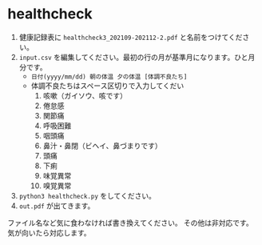 # healthcheck

1. 健康記録表に `healthcheck3_202109-202112-2.pdf` と名前をつけてください。
2. `input.csv` を編集してください。最初の行の月が基準月になります。ひと月分です。
   - `日付(yyyy/mm/dd) 朝の体温 夕の体温 [体調不良たち]`
   - 体調不良たちはスペース区切りで入力してくだい
     1. 咳嗽（ガイソウ、咳です）
     2. 倦怠感
     3. 関節痛
     4. 呼吸困難
     5. 咽頭痛
     6. 鼻汁・鼻閉（ビヘイ、鼻づまりです）
     7. 頭痛
     8. 下痢
     9. 味覚異常
     10. 嗅覚異常
3. `python3 healthcheck.py` をしてください。
4. `out.pdf` が出てきます。

ファイル名など気に食わなければ書き換えてください。
その他は非対応です。気が向いたら対応します。